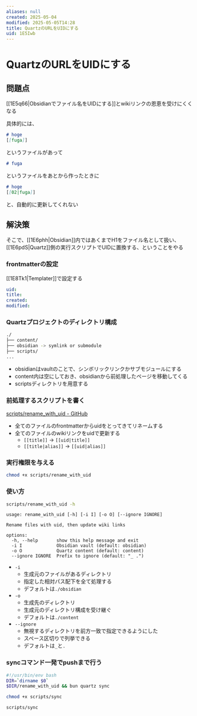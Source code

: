 ```yaml
---
aliases: null
created: 2025-05-04
modified: 2025-05-05T14:28
title: QuartzのURLをUIDにする
uid: 1E5Iwb
---
```


# QuartzのURLをUIDにする

## 問題点

[[1E5q66|Obsidianでファイル名をUIDにする]]とwikiリンクの恩恵を受けにくくなる

具体的には、

```md title="01.md"
# hoge
[[fuga]]
```

というファイルがあって

```md title="02.md"
# fuga
```

というファイルをあとから作ったときに

```md title="01.md"
# hoge
[[02|fuga]]
```

と、自動的に更新してくれない

## 解決策

そこで、[[1E6phh|Obsidian]]内ではあくまでH1をファイル名として扱い、
[[1E6pdS|Quartz]]側の実行スクリプトでUIDに置換する、ということをやる

### frontmatterの設定

[[1E8Tk1|Templater]]で設定する

```yaml title="frontmatter"
uid: 
title: 
created: 
modified: 
```

### Quartzプロジェクトのディレクトリ構成

```zsh title="tree"
./
├── content/
├── obsidian -> symlink or submodule
├── scripts/
...
```

- obsidianはvaultのことで、シンボリックリンクかサブモジュールにする
- content内は空にしておき、obsidianから前処理したページを移動してくる
- scriptsディレクトリを用意する

### 前処理するスクリプトを書く

[scripts/rename_with_uid - GitHub](https://github.com/mootah/mootah.github.io/blob/main/scripts/rename_with_uid)

- 全てのファイルのfrontmatterからuidをとってきてリネームする
- 全てのファイルのwikiリンクをuidで更新する
    - `[[title]]`      -> `[[uid|title]]`
    - `[[title|alias]]` -> `[[uid|alias]]`

### 実行権限を与える

```zsh title="zsh"
chmod +x scripts/rename_with_uid
```

### 使い方

```zsh title="zsh"
scripts/rename_with_uid -h
```

```
usage: rename_with_uid [-h] [-i I] [-o O] [--ignore IGNORE]

Rename files with uid, then update wiki links

options:
  -h, --help       show this help message and exit
  -i I             Obsidian vault (default: obsidian)
  -o O             Quartz content (default: content)
  --ignore IGNORE  Prefix to ignore (default: "_ .")
```

- `-i`
    - 生成元のファイルがあるディレクトリ
    - 指定した相対パス配下を全て処理する
    - デフォルトは`./obsidian`
- `-o`
    - 生成先のディレクトリ
    - 生成元のディレクトリ構成を受け継ぐ
    - デフォルトは`./content`
- `--ignore`
    - 無視するディレクトリを前方一致で指定できるようにした
    - スペース区切りで列挙できる
    - デフォルトは`_`と`.`

### syncコマンド一発でpushまで行う

```bash title="scripts/sync"
#!/usr/bin/env bash
DIR=`dirname $0`
$DIR/rename_with_uid && bun quartz sync
```

```zsh title="zsh"
chmod +x scripts/sync
```

```zsh title="zsh"
scripts/sync
```